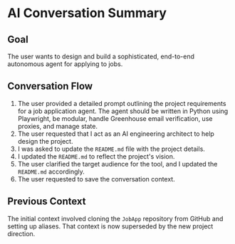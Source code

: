 # AI Conversation Summary

## Goal
The user wants to design and build a sophisticated, end-to-end autonomous agent for applying to jobs.

## Conversation Flow
1.  The user provided a detailed prompt outlining the project requirements for a job application agent. The agent should be written in Python using Playwright, be modular, handle Greenhouse email verification, use proxies, and manage state.
2.  The user requested that I act as an AI engineering architect to help design the project.
3.  I was asked to update the `README.md` file with the project details.
4.  I updated the `README.md` to reflect the project's vision.
5.  The user clarified the target audience for the tool, and I updated the `README.md` accordingly.
6.  The user requested to save the conversation context.

## Previous Context
The initial context involved cloning the `JobApp` repository from GitHub and setting up aliases. That context is now superseded by the new project direction.